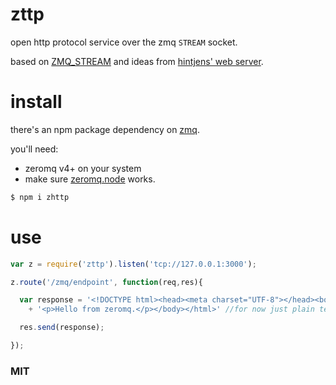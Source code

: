 # zttp
open http protocol service over the zmq `STREAM` socket.

based on [ZMQ_STREAM](https://github.com/zeromq/libzmq/blob/6b4d9bca0c31fc8131749396fd996d17761c999f/doc/zmq_socket.txt#L336-L340) and ideas from [hintjens' web server](http://hintjens.com/blog:42).

# install
there's an npm package dependency on [zmq](https://github.com/JustinTulloss/zeromq.node).

you'll need:
* zeromq v4+ on your system
* make sure [zeromq.node](https://github.com/JustinTulloss/zeromq.node) works.

```bash
$ npm i zhttp
```

# use
```js
var z = require('zttp').listen('tcp://127.0.0.1:3000');

z.route('/zmq/endpoint', function(req,res){

  var response = '<!DOCTYPE html><head><meta charset="UTF-8"></head><body>'
    + '<p>Hello from zeromq.</p></body></html>' //for now just plain text html

  res.send(response);

});
```
### MIT
